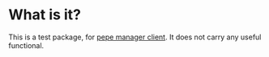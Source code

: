 # What is it?

This is a test package, for [pepe manager client](https://github.com/TheAihopGG/pepe_manager_client). It does not carry any useful functional. 
